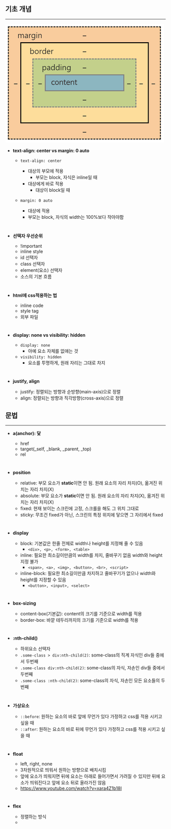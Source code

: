 ## 기초 개념

---

![css-box](./img/css-box-model-box-sizing.png)

- **text-align: center vs margin: 0 auto**

  - `text-align: center`

    - 대상의 부모에 적용
      - 부모는 block, 자식은 inline일 때
    - 대상에게 바로 적용
      - 대상이 block일 때

  - `margin: 0 auto`
    - 대상에 적용
    - 부모는 block, 자식의 width는 100%보다 작아야함
    #

- **선택자 우선순위**

  - !important
  - inline style
  - id 선택자
  - class 선택자
  - element(요소) 선택자
  - 소스의 기본 흐름

  #

- **html에 css적용하는 법**

  - inline code
  - style tag
  - 외부 파일

  #

#

- **display: none vs visibility: hidden**

  - `display: none`
    - 아예 요소 자체를 없애는 것
  - `visibility: hidden`
    - 요소를 투명하게, 원래 자리는 그대로 차지

  #

- **justify, align**
  - justify: 정렬되는 방향과 순방향(main-axis)으로 정렬
  - align: 정렬되는 방향과 직각방향(cross-axis)으로 정렬

## 문법

---

- **a(anchor): 닻**

  - href
  - target(\_self, \_blank, \_parent, \_top)
  - rel

  #

- **position**

  - relative: 부모 요소가 **static**이면 안 됨. 원래 요소의 자리 차지(O), 옮겨진 위치는 자리 차지(X)
  - absolute: 부모 요소가 **static**이면 안 됨. 원래 요소의 자리 차지(X), 옮겨진 위치는 자리 차지(X)
  - fixed: 현재 보이는 스크린에 고정, 스크롤을 해도 그 위치 그대로
  - sticky: 무조건 fixed가 아닌, 스크린의 특정 위치에 닿으면 그 자리에서 fixed

  #

- **display**

  - block: 기본값은 한줄 전체로 width나 height를 지정해 줄 수 있음
    - `<div>, <p>, <form>, <table>`
  - inline: 필요한 최소길이만큼의 width를 차지, 줄바꾸기 없음 width와 height 지정 불가
    - `<span>, <a>, <img>, <button>, <br>, <script>`
  - inline-block: 필요한 최소길이만큼 차지하고 줄바꾸기가 없으나 width와 height를 지정할 수 있음
    - `<button>, <input>, <select>`

  #

- **box-sizing**

  - content-box(기본값): content의 크기를 기준으로 width를 적용
  - border-box: 바깥 테두리까지의 크기를 기준으로 width를 적용

  #

- **:nth-child()**

  - 하위요소 선택자
  - `.some-class > div:nth-child(2)`: some-class의 직계 자식인 div들 중에서 두번째
  - `.some-class div:nth-child(2)`: some-class의 자식, 자손인 div들 중에서 두번째
  - `.some-class :nth-child(2)`: some-class의 자식, 자손인 모든 요소들의 두번째

  #

- **가상요소**

  - `::before`: 원하는 요소의 바로 앞에 무언가 있다 가정하고 css를 적용 시키고 싶을 때
  - `::after`: 원하는 요소의 바로 뒤에 무언가 있다 가정하고 css를 적용 시키고 싶을 때

  #

- **float**

  - left, right, none
  - 3차원적으로 띄워서 원하는 방향으로 배치시킴
  - 앞에 요소가 띄워지면 뒤에 요소는 아래로 들어가면서 가려질 수 있지만 뒤에 요소가 띄워진다고 앞에 요소 뒤로 올라가진 않음
  - https://www.youtube.com/watch?v=xara4Z1b18I

  #

- **flex**
  - 정렬하는 방식
  -
